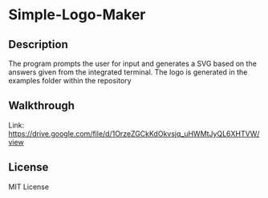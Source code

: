 # Simple-Logo-Maker

## Description

The program prompts the user for input and generates a SVG based on the answers given from the integrated terminal. The logo is generated in the examples folder within the repository

## Walkthrough

Link: https://drive.google.com/file/d/1OrzeZGCkKdOkvsjq_uHWMtJyQL6XHTVW/view 

## License

MIT License
